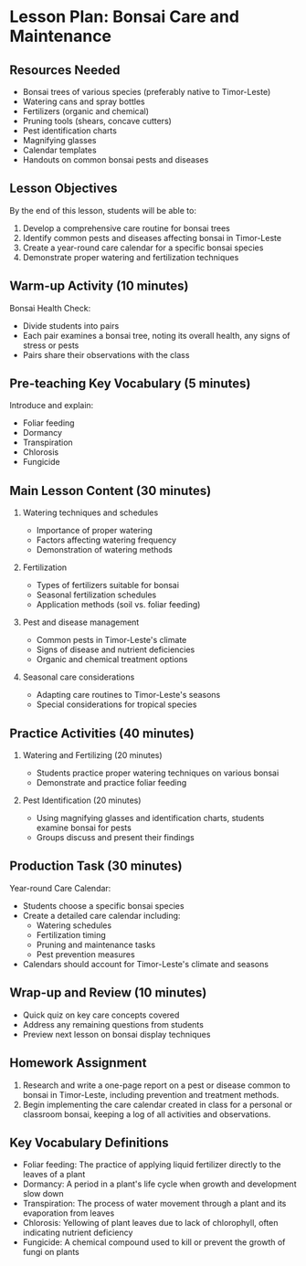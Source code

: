 # Lesson Plan: Bonsai Care and Maintenance

## Resources Needed

- Bonsai trees of various species (preferably native to Timor-Leste)
- Watering cans and spray bottles
- Fertilizers (organic and chemical)
- Pruning tools (shears, concave cutters)
- Pest identification charts
- Magnifying glasses
- Calendar templates
- Handouts on common bonsai pests and diseases

## Lesson Objectives

By the end of this lesson, students will be able to:
1. Develop a comprehensive care routine for bonsai trees
2. Identify common pests and diseases affecting bonsai in Timor-Leste
3. Create a year-round care calendar for a specific bonsai species
4. Demonstrate proper watering and fertilization techniques

## Warm-up Activity (10 minutes)

Bonsai Health Check:
- Divide students into pairs
- Each pair examines a bonsai tree, noting its overall health, any signs of stress or pests
- Pairs share their observations with the class

## Pre-teaching Key Vocabulary (5 minutes)

Introduce and explain:
- Foliar feeding
- Dormancy
- Transpiration
- Chlorosis
- Fungicide

## Main Lesson Content (30 minutes)

1. Watering techniques and schedules
   - Importance of proper watering
   - Factors affecting watering frequency
   - Demonstration of watering methods

2. Fertilization
   - Types of fertilizers suitable for bonsai
   - Seasonal fertilization schedules
   - Application methods (soil vs. foliar feeding)

3. Pest and disease management
   - Common pests in Timor-Leste's climate
   - Signs of disease and nutrient deficiencies
   - Organic and chemical treatment options

4. Seasonal care considerations
   - Adapting care routines to Timor-Leste's seasons
   - Special considerations for tropical species

## Practice Activities (40 minutes)

1. Watering and Fertilizing (20 minutes)
   - Students practice proper watering techniques on various bonsai
   - Demonstrate and practice foliar feeding

2. Pest Identification (20 minutes)
   - Using magnifying glasses and identification charts, students examine bonsai for pests
   - Groups discuss and present their findings

## Production Task (30 minutes)

Year-round Care Calendar:
- Students choose a specific bonsai species
- Create a detailed care calendar including:
  * Watering schedules
  * Fertilization timing
  * Pruning and maintenance tasks
  * Pest prevention measures
- Calendars should account for Timor-Leste's climate and seasons

## Wrap-up and Review (10 minutes)

- Quick quiz on key care concepts covered
- Address any remaining questions from students
- Preview next lesson on bonsai display techniques

## Homework Assignment

1. Research and write a one-page report on a pest or disease common to bonsai in Timor-Leste, including prevention and treatment methods.
2. Begin implementing the care calendar created in class for a personal or classroom bonsai, keeping a log of all activities and observations.

## Key Vocabulary Definitions

- Foliar feeding: The practice of applying liquid fertilizer directly to the leaves of a plant
- Dormancy: A period in a plant's life cycle when growth and development slow down
- Transpiration: The process of water movement through a plant and its evaporation from leaves
- Chlorosis: Yellowing of plant leaves due to lack of chlorophyll, often indicating nutrient deficiency
- Fungicide: A chemical compound used to kill or prevent the growth of fungi on plants